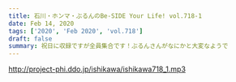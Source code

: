 ```yaml
---
title: 石川・ホンマ・ぶるんのBe-SIDE Your Life! vol.718-1
date: Feb 14, 2020
tags: ['2020', 'Feb 2020', 'vol.718']
draft: false
summary: 祝日に収録ですが全員集合です！ぶるんさんがなにかと大変なようで
---
```


http://project-phi.ddo.jp/ishikawa/ishikawa718_1.mp3
